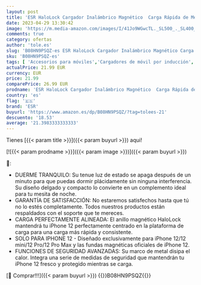 ```yaml
---
layout: post
title: 'ESR HaloLock Cargador Inalámbrico Magnético  Carga Rápida de Metal Quick Charger MagSafe-Compatible Solo para iPhone 12/12 Pro/12 mini/12 Pro MAX  Imanes Integrados  Slim y Azul  No Adaptador '
date: 2023-04-29 13:30:42
image: 'https://m.media-amazon.com/images/I/41Jo9WGwcTL._SL500_._SL400_.jpg'
comments: true
category: ofertas
author: 'tole.es'
slug: 'B08HN9PSQZ-es ESR HaloLock Cargador Inalámbrico Magnético Carga Rápida...'
sku: 'B08HN9PSQZ-es'
tags: [ 'Accesorios para móviles','Cargadores de móvil por inducción','Cargadores para móviles','Comunicación móvil y accesorios','Electrónica','esr','iphone','🇪🇸', ]
actualPrice: 21.99 EUR
currency: EUR
price: 21.99
comparePrice: 26.99 EUR
prodname: 'ESR HaloLock Cargador Inalámbrico Magnético  Carga Rápida de Metal Quick Charger MagSafe-Compatible Solo para iPhone 12/12 Pro/12 mini/12 Pro MAX  Imanes Integrados  Slim y Azul  No Adaptador '
country: 'es'
flag: '🇪🇸'
brand: 'ESR'
buyurl: 'https://www.amazon.es/dp/B08HN9PSQZ/?tag=tolees-21'
descuento: '18.53'
average: '21.3983333333333'
---
```


Tienes [{{< param title >}}]({{< param buyurl >}}) aqui!

[![{{< param prodname >}}]({{< param image >}})]({{< param buyurl >}})

🔎:

- DUERME TRANQUILO: Su tenue luz de estado se apaga después de un minuto para que puedas dormir plácidamente sin ninguna interferencia. Su diseño delgado y compacto lo convierte en un complemento ideal para tu mesita de noche.
- GARANTÍA DE SATISFACCIÓN: No estaremos satisfechos hasta que tú no lo estés completamente. Todos nuestros productos están respaldados con el soporte que te mereces.
- CARGA PERFECTAMENTE ALINEADA: El anillo magnético HaloLock mantendrá tu iPhone 12 perfectamente centrado en la plataforma de carga para una carga más rápida y consistente.
- SOLO PARA IPHONE 12 - Diseñado exclusivamente para iPhone 12/12 mini/12 Pro/12 Pro Max y las fundas magnéticas oficiales de iPhone 12.
- FUNCIONES DE SEGURIDAD AVANZADAS: Su marco de metal disipa el calor. Integra una serie de medidas de seguridad que mantendrán tu iPhone 12 fresco y protegido mientras se carga.

[🛒 Comprar!!!]({{< param buyurl >}})
{{<world>}}B08HN9PSQZ{{</world>}}
